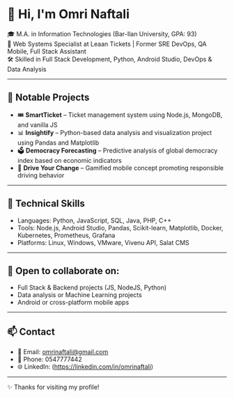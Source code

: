 # 👋 Hi, I'm Omri Naftali

🎓 M.A. in Information Technologies (Bar-Ilan University, GPA: 93)  
💼 Web Systems Specialist at Leaan Tickets | Former SRE DevOps, QA Mobile, Full Stack Assistant  
🛠️ Skilled in Full Stack Development, Python, Android Studio, DevOps & Data Analysis

---

## 💼 Notable Projects

- 🎟️ **SmartTicket** – Ticket management system using Node.js, MongoDB, and vanilla JS  
- 📊 **Insightify** – Python-based data analysis and visualization project using Pandas and Matplotlib  
- 🗳️ **Democracy Forecasting** – Predictive analysis of global democracy index based on economic indicators  
- 📱 **Drive Your Change** – Gamified mobile concept promoting responsible driving behavior

---

## 🔧 Technical Skills

- Languages: Python, JavaScript, SQL, Java, PHP, C++  
- Tools: Node.js, Android Studio, Pandas, Scikit-learn, Matplotlib, Docker, Kubernetes, Prometheus, Grafana  
- Platforms: Linux, Windows, VMware, Vivenu API, Salat CMS

---

## 🤝 Open to collaborate on:
- Full Stack & Backend projects (JS, NodeJS, Python)
- Data analysis or Machine Learning projects
- Android or cross-platform mobile apps

---

## 📫 Contact
- 📧 Email: omrinaftali@gmail.com  
- 📱 Phone: 0547777442  
- 🌐 LinkedIn: (https://linkedin.com/in/omrinaftali)

---

✨ Thanks for visiting my profile!
